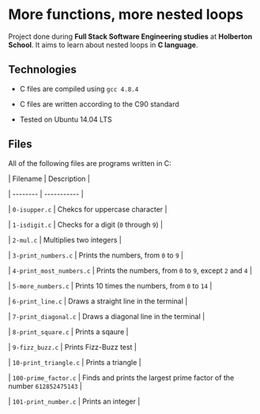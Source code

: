 
# More functions, more nested loops

Project done during **Full Stack Software Engineering studies** at **Holberton School**. It aims to learn about nested loops in **C language**.

## Technologies

* C files are compiled using `gcc 4.8.4`

* C files are written according to the C90 standard

* Tested on Ubuntu 14.04 LTS

## Files

All of the following files are programs written in C:

| Filename | Description |

| -------- | ----------- |

| `0-isupper.c` | Chekcs for uppercase character |

| `1-isdigit.c` | Checks for a digit (`0` through `9`) |

| `2-mul.c` | Multiplies two integers |

| `3-print_numbers.c` | Prints the numbers, from `0` to `9` |

| `4-print_most_numbers.c` | Prints the numbers, from `0` to `9`, except `2` and `4` |

| `5-more_numbers.c` | Prints 10 times the numbers, from `0` to `14` |

| `6-print_line.c` | Draws a straight line in the terminal |

| `7-print_diagonal.c` | Draws a diagonal line in the terminal |

| `8-print_square.c` | Prints a sqaure |

| `9-fizz_buzz.c` | Prints Fizz-Buzz test |

| `10-print_triangle.c` | Prints a triangle |

| `100-prime_factor.c` | Finds and prints the largest prime factor of the number `612852475143` |

| `101-print_number.c` | Prints an integer |
